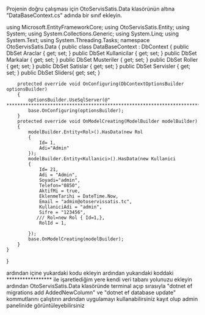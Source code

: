 Projenin doğru çalışması için OtoServisSatis.Data klasörünün altına "DataBaseContext.cs" adında bir sınıf ekleyin.




using Microsoft.EntityFrameworkCore;
using OtoServisSatis.Entity;
using System;
using System.Collections.Generic;
using System.Linq;
using System.Text;
using System.Threading.Tasks;
namespace OtoServisSatis.Data
{
    public class DataBaseContext : DbContext
    {
        public DbSet<Arac> Araclar { get; set; }
        public DbSet<Kullanici> Kullanicilar { get; set; }
        public DbSet<Marka> Markalar { get; set; }
        public DbSet<Musteri> Musteriler { get; set; }
        public DbSet<Rol> Roller { get; set; }
        public DbSet<Satis> Satislar { get; set; }
        public DbSet<Servis> Servisler { get; set; }
        public DbSet<Slider> Sliders{ get; set; }

        protected override void OnConfiguring(DbContextOptionsBuilder optionsBuilder)
        {
            optionsBuilder.UseSqlServer(@" *************************************************************************************");
            base.OnConfiguring(optionsBuilder);
        }
        protected override void OnModelCreating(ModelBuilder modelBuilder)
        {
            modelBuilder.Entity<Rol>().HasData(new Rol
            {
                Id= 1,
                Adi="Admin"
            });
            modelBuilder.Entity<Kullanici>().HasData(new Kullanici
            {
                Id= 21,
                Adi = "Admin",
                Soyadi="admin",
                Telefon="0850",
                AktifMi = true,
                EklenmeTarihi = DateTime.Now,
                Email = "admin@otoservissatis.tc",
                KullaniciAdi = "admin",
                Sifre = "123456",
               /// Rol=new Rol { Id=1,},
                RolId = 1,
                
            });
            base.OnModelCreating(modelBuilder);
        }
    }
} 






ardından içine yukardaki kodu ekleyin
ardından yukarıdaki koddaki ***************** ile işaretlediğim yere kendi veri tabanı yolunuzu ekleyin
ardından OtoServisSatis.Data klasöründe terminal açıp sırasıyla "dotnet ef migrations add AddedNewColumn" ve "dotnet ef database update" kommutlarını çalıştırın
ardından uygulamayı kullanabilirsiniz kayıt olup admin panelinide görüntüleyebilirsiniz
